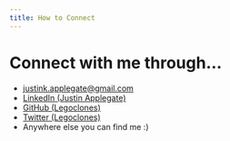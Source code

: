 ```yaml
---
title: How to Connect
---
```


# Connect with me through...
* [justink.applegate@gmail.com](mailto:justink.applegate@gmail.com)
* [LinkedIn (Justin Applegate)](https://www.linkedin.com/in/justin-applegate-b23676139/)
* [GitHub (Legoclones)](https://github.com/Legoclones?tab=repositories)
* [Twitter (Legoclones)](https://twitter.com/legoclones)
* Anywhere else you can find me :) 